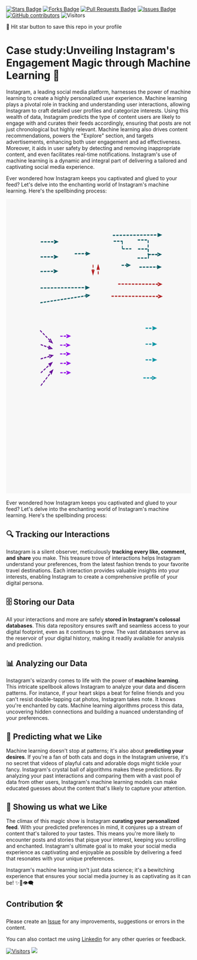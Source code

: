 <a href="https://github.com/drshahizan/BDM/stargazers"><img src="https://img.shields.io/github/stars/drshahizan/BDM" alt="Stars Badge"/></a>
<a href="https://github.com/drshahizan/BDM/network/members"><img src="https://img.shields.io/github/forks/drshahizan/BDM" alt="Forks Badge"/></a>
<a href="https://github.com/drshahizan/BDM/pulls"><img src="https://img.shields.io/github/issues-pr/drshahizan/BDM" alt="Pull Requests Badge"/></a>
<a href="https://github.com/drshahizan/BDM"><img src="https://img.shields.io/github/issues/drshahizan/BDM" alt="Issues Badge"/></a>
<a href="https://github.com/drshahizan/BDM/graphs/contributors"><img alt="GitHub contributors" src="https://img.shields.io/github/contributors/drshahizan/BDM?color=2b9348"></a>
![Visitors](https://api.visitorbadge.io/api/visitors?path=https%3A%2F%2Fgithub.com%2Fdrshahizan%2BDM&labelColor=%23d9e3f0&countColor=%23697689&style=flat)

🌟 Hit star button to save this repo in your profile

# Case study:Unveiling Instagram's Engagement Magic through Machine Learning 🤖

Instagram, a leading social media platform, harnesses the power of machine learning to create a highly personalized user experience. Machine learning plays a pivotal role in tracking and understanding user interactions, allowing Instagram to craft detailed user profiles and categorize interests. Using this wealth of data, Instagram predicts the type of content users are likely to engage with and curates their feeds accordingly, ensuring that posts are not just chronological but highly relevant. Machine learning also drives content recommendations, powers the "Explore" section, and targets advertisements, enhancing both user engagement and ad effectiveness. Moreover, it aids in user safety by detecting and removing inappropriate content, and even facilitates real-time notifications. Instagram's use of machine learning is a dynamic and integral part of delivering a tailored and captivating social media experience. 

Ever wondered how Instagram keeps you captivated and glued to your feed? Let's delve into the enchanting world of Instagram's machine learning. Here's the spellbinding process:

<p align="center">
<img src="../images/data_journey.gif"  height="800" />
</p>

Ever wondered how Instagram keeps you captivated and glued to your feed? Let's delve into the enchanting world of Instagram's machine learning. Here's the spellbinding process:

## 🔍 **Tracking our Interactions**

Instagram is a silent observer, meticulously **tracking every like, comment, and share** you make. This treasure trove of interactions helps Instagram understand your preferences, from the latest fashion trends to your favorite travel destinations. Each interaction provides valuable insights into your interests, enabling Instagram to create a comprehensive profile of your digital persona.

## 🗄️ **Storing our Data**

All your interactions and more are safely **stored in Instagram's colossal databases**. This data repository ensures swift and seamless access to your digital footprint, even as it continues to grow. The vast databases serve as the reservoir of your digital history, making it readily available for analysis and prediction.

## 📊 **Analyzing our Data**

Instagram's wizardry comes to life with the power of **machine learning**. This intricate spellbook allows Instagram to analyze your data and discern patterns. For instance, if your heart skips a beat for feline friends and you can't resist double-tapping cat photos, Instagram takes note. It knows you're enchanted by cats. Machine learning algorithms process this data, uncovering hidden connections and building a nuanced understanding of your preferences.

## 🔮 **Predicting what we Like**

Machine learning doesn't stop at patterns; it's also about **predicting your desires**. If you're a fan of both cats and dogs in the Instagram universe, it's no secret that videos of playful cats and adorable dogs might tickle your fancy. Instagram's crystal ball of algorithms makes these predictions. By analyzing your past interactions and comparing them with a vast pool of data from other users, Instagram's machine learning models can make educated guesses about the content that's likely to capture your attention.

## 🎁 **Showing us what we Like**

The climax of this magic show is Instagram **curating your personalized feed**. With your predicted preferences in mind, it conjures up a stream of content that's tailored to your tastes. This means you're more likely to encounter posts and stories that pique your interest, keeping you scrolling and enchanted. Instagram's ultimate goal is to make your social media experience as captivating and enjoyable as possible by delivering a feed that resonates with your unique preferences.

Instagram's machine learning isn't just data science; it's a bewitching experience that ensures your social media journey is as captivating as it can be! ✨📱👁️‍🗨️

## Contribution 🛠️
Please create an [Issue](https://github.com/drshahizan/BDM/issues) for any improvements, suggestions or errors in the content.

You can also contact me using [Linkedin](https://www.linkedin.com/in/drshahizan/) for any other queries or feedback.

[![Visitors](https://api.visitorbadge.io/api/visitors?path=https%3A%2F%2Fgithub.com%2Fdrshahizan&labelColor=%23697689&countColor=%23555555&style=plastic)](https://visitorbadge.io/status?path=https%3A%2F%2Fgithub.com%2Fdrshahizan)
![](https://hit.yhype.me/github/profile?user_id=81284918)


